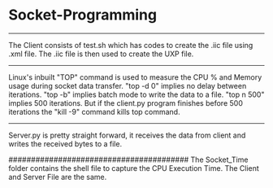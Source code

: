 # Socket-Programming
*******************
The Client consists of test.sh which has codes to create the .iic file using .xml file.
The .iic file is then used to create the UXP file.
*******************
Linux's inbuilt "TOP" command is used to measure the CPU % and Memory usage during socket data transfer.
"top -d 0" implies no delay between iterations.
"top -b" implies batch mode to write the data to a file.
"top n 500" implies 500 iterations. 
But if the client.py program finishes before 500 iterations the "kill -9" command kills top command.
******************
Server.py is pretty straight forward, it receives the data from client and writes the received bytes to a file.




########################################
The Socket_Time folder contains the shell file to capture the CPU Execution Time.
The Client and Server File are the same.